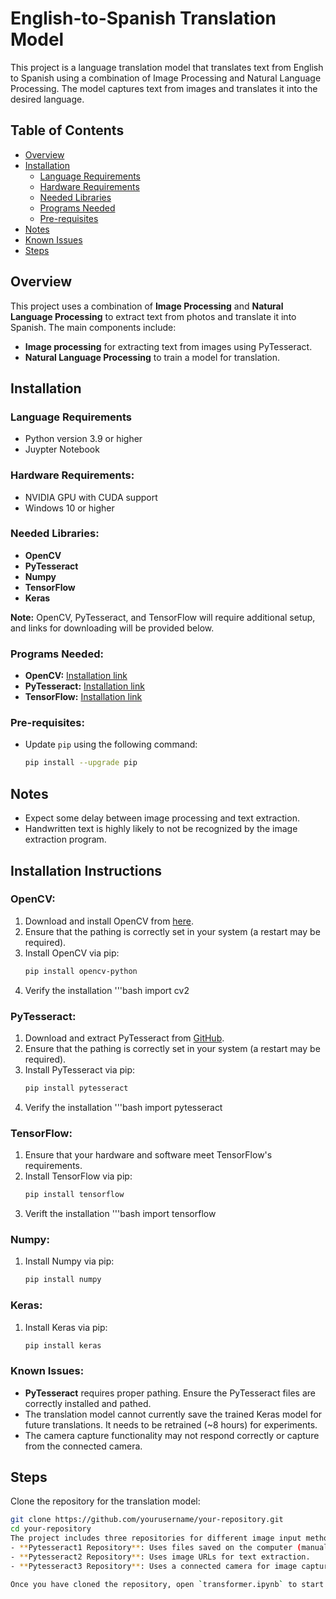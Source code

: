 # English-to-Spanish Translation Model

This project is a language translation model that translates text from English to Spanish using a combination of Image Processing and Natural Language Processing. The model captures text from images and translates it into the desired language.

## Table of Contents

- [Overview](#overview)
- [Installation](#installation)
  - [Language Requirements](#language-requirements)
  - [Hardware Requirements](#hardware-requirements)
  - [Needed Libraries](#needed-libraries)
  - [Programs Needed](#programs-needed)
  - [Pre-requisites](#pre-requisites)
- [Notes](#notes)
- [Known Issues](#known-issues)
- [Steps](#steps)

## Overview

This project uses a combination of **Image Processing** and **Natural Language Processing** to extract text from photos and translate it into Spanish. The main components include:

- **Image processing** for extracting text from images using PyTesseract.
- **Natural Language Processing** to train a model for translation.

## Installation

### Language Requirements
- Python version 3.9 or higher
- Juypter Notebook

### Hardware Requirements:
- NVIDIA GPU with CUDA support
- Windows 10 or higher

### Needed Libraries:
- **OpenCV**
- **PyTesseract**
- **Numpy**
- **TensorFlow**
- **Keras**

**Note:** OpenCV, PyTesseract, and TensorFlow will require additional setup, and links for downloading will be provided below.

### Programs Needed:

- **OpenCV:** [Installation link](https://opencv.org/releases/)
- **PyTesseract:** [Installation link](https://github.com/h/pytesseract)
- **TensorFlow:** [Installation link](https://www.tensorflow.org/install)

### Pre-requisites:
- Update `pip` using the following command:
  ```bash
  pip install --upgrade pip

## Notes
- Expect some delay between image processing and text extraction.
- Handwritten text is highly likely to not be recognized by the image extraction program.

## Installation Instructions

### OpenCV:
1. Download and install OpenCV from [here](https://opencv.org/releases/).
2. Ensure that the pathing is correctly set in your system (a restart may be required).
3. Install OpenCV via pip:
   ```bash
   pip install opencv-python
4. Verify the installation
   '''bash
   import cv2

### PyTesseract:
1. Download and extract PyTesseract from [GitHub](https://github.com/h/pytesseract).
2. Ensure that the pathing is correctly set in your system (a restart may be required).
3. Install PyTesseract via pip:
   ```bash
   pip install pytesseract
4. Verify the installation
   '''bash
   import pytesseract

### TensorFlow:
1. Ensure that your hardware and software meet TensorFlow's requirements.
2. Install TensorFlow via pip:
   ```bash
   pip install tensorflow
3. Verift the installation
   '''bash
   import tensorflow

### Numpy:
1. Install Numpy via pip:
   ```bash
   pip install numpy
   
### Keras:
1. Install Keras via pip:
   ```bash
   pip install keras

### Known Issues:
- **PyTesseract** requires proper pathing. Ensure the PyTesseract files are correctly installed and pathed.
- The translation model cannot currently save the trained Keras model for future translations. It needs to be retrained (~8 hours) for experiments.
- The camera capture functionality may not respond correctly or capture from the connected camera.


## Steps
  Clone the repository for the translation model:
   ```bash
git clone https://github.com/yourusername/your-repository.git
cd your-repository
The project includes three repositories for different image input methods:
- **Pytesseract1 Repository**: Uses files saved on the computer (manual input required in the code).
- **Pytesseract2 Repository**: Uses image URLs for text extraction.
- **Pytesseract3 Repository**: Uses a connected camera for image capture (this is experimental and may not work correctly).

Once you have cloned the repository, open `transformer.ipynb` to start using the model.


